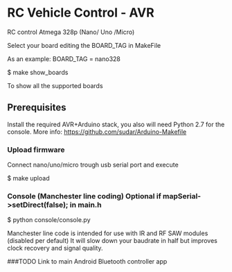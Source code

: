 # RC Vehicle Control - AVR

RC control Atmega 328p (Nano/ Uno /Micro)

Select your board editing the BOARD_TAG in MakeFile 

As an example:
    BOARD_TAG = nano328

$ make show_boards 

To show all the supported boards

## Prerequisites
Install the required AVR+Arduino stack, you also will need Python 2.7 for the console.
More info: https://github.com/sudar/Arduino-Makefile

### Upload firmware
Connect nano/uno/micro trough usb serial port and execute

$ make upload

### Console (Manchester line coding) Optional if mapSerial->setDirect(false); in main.h

$ python console/console.py

Manchester line code is intended for use with IR and RF SAW modules (disabled per default)
It will slow down your baudrate in half but improves clock recovery and signal quality.

###TODO
Link to main Android Bluetooth controller app 


